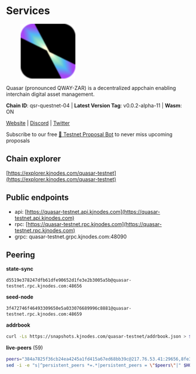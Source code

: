 # Services

<figure><img src="https://raw.githubusercontent.com/kj89/cosmos-images/main/logos/quasar.png" width="150" alt=""><figcaption></figcaption></figure>

Quasar (pronounced QWAY-ZAR) is a decentralized  appchain enabling interchain digital asset management.

**Chain ID**: qsr-questnet-04 | **Latest Version Tag**: v0.0.2-alpha-11 | **Wasm**: ON

[Website](https://www.quasar.fi) | [Discord](https://discord.gg/quasarfi) | [Twitter](https://twitter.com/QuasarFi)



Subscribe to our free [🤖 Testnet Proposal Bot](https://t.me/kjnodes_testnet_proposal_bot) to never miss upcoming proposals


## Chain explorer
[https://explorer.kjnodes.com/quasar-testnet](https://explorer.kjnodes.com/quasar-testnet)

## Public endpoints

* api: [https://quasar-testnet.api.kjnodes.com](https://quasar-testnet.api.kjnodes.com)
* rpc: [https://quasar-testnet.rpc.kjnodes.com](https://quasar-testnet.rpc.kjnodes.com)
* grpc: quasar-testnet.grpc.kjnodes.com:48090

## Peering

**state-sync**

```text
d5519e378247dfb61dfe90652d1fe3e2b3005a5b@quasar-testnet.rpc.kjnodes.com:48656
```

**seed-node**

```text
3f472746f46493309650e5a033076689996c8881@quasar-testnet.rpc.kjnodes.com:48659
```

**addrbook**
```bash
curl -Ls https://snapshots.kjnodes.com/quasar-testnet/addrbook.json > $HOME/.quasarnode/config/addrbook.json
```

**live-peers** (59)
```bash
peers="384a7825f36cb24ea4245a1fd415a67ed68bb39c@217.76.53.41:29656,8fe3645265c00ad564131656a4eda55473a8c124@217.76.53.40:29656,38cf4c8da13354be52a824a0a2d0db0f3884c312@5.9.70.180:15661,7257750b40457e5f3c0acecf4b98b50656fc4401@185.155.97.74:29656,d5519e378247dfb61dfe90652d1fe3e2b3005a5b@65.109.68.190:48656,b1197bd0946b3d2d462fcc7548a79e87101d2389@65.108.141.109:38656,cfecc5893ede63a7cd4b5115fde130ef66dce662@217.76.52.122:29656,044bc1adc730b930950b3454cd7fd9760f720448@217.76.53.57:29656,517e49f9162c4b0aaa300be30e35b8fc49d1a325@86.48.5.92:27656,23205abe13fff0496bf9004e8fa33d41030c9d9d@38.242.226.4:27656,b5a52a1b87c3ed88a9349e980291e67f518e48b2@134.122.121.129:48656,9aae45b16e465bbeb7957781d5283998062d4cb4@109.123.243.6:27656,1c1043ae487c91209fce8c589a5772a7f3846e7c@136.243.88.91:8080,966acc999443bae0857604a9fce426b5e09a7409@65.108.105.48:18256,91f7f3cf20920744ffc35c912464e175f7e16420@192.145.37.196:48656,c9dea61bc9d3cafebc2abd0dad0718cbefa0b067@217.76.52.119:29656,efccfcf3fbb4613f71e7a040549e6be06131fe09@65.109.171.65:48656,81b653d7b215b1a6ac23306a3636c23c716a7eab@31.220.89.81:29656,7347025cb677ceeaa968998a6e46b9436774e1bb@217.76.53.47:29656,dcefec178a74ed3a6e3bf19438127a93639b943c@52.168.33.180:29656,9ddb6f7221e5cda2507974424e1cd9ebfafdcb09@65.108.242.221:28656,e78da75330cd3efacd3df191186535dced14fbdd@95.217.158.157:29656,c34302a4e846b5ab69e7fb1f569f12bc716023ce@185.182.187.195:27656,d76737af9daf81a62dc5ad9a6b6fbfb6681c094c@167.235.201.101:48656,20af0bf9bdf951201cb6edc898e7e4c14c49435a@5.9.121.55:41856,70dd4f582d57fe6e69e1e38878971e6875f068b4@147.182.158.97:26656,a23f002bda10cb90fa441a9f2435802b35164441@38.146.3.203:18256,d8b4928dd49cede1f4b9a3b7bd3de74b352dc124@217.76.53.53:29656,21a290f12756f4c46e09d0b586d73479176af948@148.251.87.24:48656,dce2383f4af97cedf9e41d850b1e94327631403e@38.242.226.87:27656,d2fffe1a69e1c262f81e4c60cfff6a794592dfba@147.182.158.95:26656,0103a83e60e0c769849bf9efb99a89bb7ed4f3ef@5.189.157.39:48656,1d0ff0d005171706825a734adc4ff703c06684db@217.76.53.43:29656,b8ee45cecbf7146b507ade9bf38049130ccb736b@65.109.130.180:26656,b1abe60094e94ab8a6a47f861aff20d23b91a6be@116.202.18.225:29656,b6fd530f3f60ffd4339ec664f511f79f0b5bc974@137.184.218.55:26656,9cb6f0687ba394b7cd7c171806e8555bded21a5a@134.209.235.245:26656,c8bf7e09a53ae634822da599d93eea6c77254b3a@213.202.219.93:48656,b3318ec911d0959643fae6af99b206be002c277a@43.157.60.2:26656,138b1af71c299eb1d645a66351d80e15dcb1ef33@144.202.40.105:26656,2833152ec4e4d8f9565b5a3df045f441ccc25cff@62.171.174.230:48656,1398d244ccb69ba142681402374259e8b3ed3ecf@109.123.254.186:48656,d82cebf4dece1135271b18c40aea5665d7458fef@38.242.158.116:27656,a669201dbfdafb97d9f8858c664503dc2ff6d156@38.242.246.217:27656,9700212470b55773191671c1aa34a5cf0437381c@192.145.37.43:48656,23ff5ade06e9c7a26daf56c20a0498f4406c2332@185.198.27.65:27656,9891af3bf0906e84b2dc9d97fb483761c4780226@38.242.211.163:26656,35e3eaf745bd4a5b77a7bbf3459c5eb782971bc2@164.90.174.78:26656,136373f36ff3cec775dc581913db153fc36ce6c4@31.220.89.48:48656,b1221c19d3be16c75adecd4cbb0c1a2dc0d28b55@161.97.156.208:26656,724df9c077be2f07f08e780d7872eca676eebd5b@38.242.216.48:48656,4a9ad297f8b6f29a666574a920664ff7e179e591@217.76.53.56:29656,b35f3493df8c3be232fe75ef7f4d0cb9d0f59668@65.109.70.23:18256,fff8d6a8706f04eef85e42fe87efe05ee2d5cc5b@38.242.226.5:27656,5559fdb3a1e3aa4094f3074e16df2208791f18d1@94.130.132.22:48656,378d93f83314a72e4ecb7bdbb269107f85d47a14@84.46.251.117:29656,0e95b0c1e085c9449eb53279eddf212111479386@176.57.68.207:34656,de5195f73f17146e4fed9fcdf6fa4918ea654e9a@135.181.199.208:26656,62207fa360ad779f2f8ecf131c29b8faa97c320c@207.180.246.243:48656"
sed -i -e "s|^persistent_peers *=.*|persistent_peers = \"$peers\"|" $HOME/.quasarnode/config/config.toml
```
